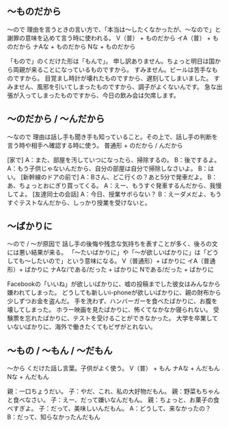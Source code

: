 
## 〜ものだから
～ので   理由を言うときの言い方で、「本当は〜したくなかったが、〜なので」と謝罪の意味を込めて言う時に使われる。
V（普） + ものだから イA（普） + ものだから ナAな + ものだから Nな + ものだから


「もので」のくだけた形は「もんで」。
申し訳ありません。ちょっと明日は国から両親が来ることになっているものですから。
すみません。ビールは苦手なものですから。
目覚まし時計が壊れたものですから、遅刻してしまいました。
すみません、風邪を引いてしまったものですから、調子がよくないんです。
急な出張が入ってしまったものですから、今日の飲み会は欠席します。


## 〜のだから / 〜んだから
〜なので   理由は話し手も聞き手も知っていること。その上で、話し手の判断を言う時や相手へ確認する時に使う。
普通形 + のだから / んだから


[家で] A：また、部屋を汚していつになったら、掃除するの。 B：後でするよ。 A：もう子供じゃないんだから、自分の部屋は自分で掃除しなさいよ。 B：はい。
[新幹線のドアの前で] A：Bさん、どこ行くの？あと5分で発車だよ。 B：あ、ちょっとおにぎり買ってくる。 A：えー、もうすぐ発車するんだから、我慢してよ。
[友達同士の会話] A：今日、授業サボらない？ B：えーダメだよ、もうすぐテストなんだから、しっかり授業を受けないと。


## 〜ばかりに
～ので / ～が原因で 話し手の後悔や残念な気持ちを表すことが多く、後ろの文には悪い結果が来る。
「～たいばかりに」や「～が欲しいばかりに」は「どうしても～したいので」という意味になる。
V（普通形）+ ばかりに イA（普通形）+ ばかりに ナAな/である/だった + ばかりに Nである/だった + ばかりに


Facebookの「いいね」が欲しいばかりに、嘘の投稿までした彼女はみんなから嫌われてしまった。
どうしても新しいi-phoneが欲しいばかりに、親の財布から少しずつお金を盗んだ。
手を洗わず、ハンバーガーを食べたばかりに、お腹を壊してしまった。
ホラー映画を見たばかりに、怖くてなかなか寝られない。
受験票を忘れたばかりに、テストを受けることができなかった。
大学を卒業していないばかりに、海外で働きたくてもビザがとれない。

## 〜もの / 〜もん / 〜だもん
〜から くだけた話し言葉。子供がよく使う。
V（普） + もん ナAな + んだもん Nな + んだもん


親：一口ちょうだい。 子：やだ、これ、私の大好物だもん。
親：野菜もちゃんと食べなさい。 子：えー、だって嫌いなんだもん。
親：ちょっと、お菓子の食べすぎよ。 子：だって、美味しいんだもん。
A：どうして、来なかったの？ B：だって、知らなかったんだもん